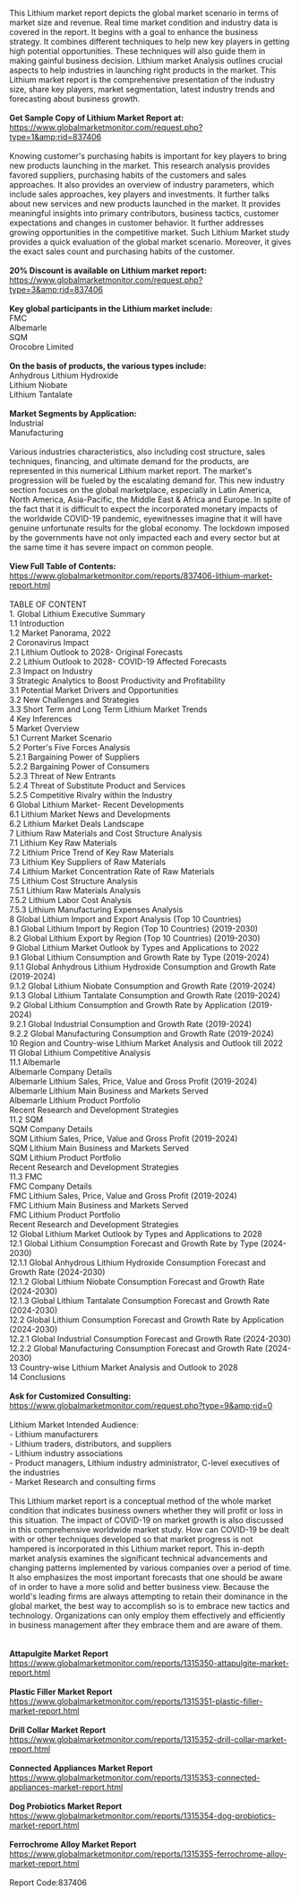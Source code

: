This Lithium market report depicts the global market scenario in terms of market size and revenue. Real time market condition and industry data is covered in the report. It begins with a goal to enhance the business strategy. It combines different techniques to help new key players in getting high potential opportunities. These techniques will also guide them in making gainful business decision. Lithium market Analysis outlines crucial aspects to help industries in launching right products in the market. This Lithium market report is the comprehensive presentation of the industry size, share key players, market segmentation, latest industry trends and forecasting about business growth. <br /><br /><strong>Get Sample Copy of Lithium Market Report at:</strong><br /><a href="https://www.globalmarketmonitor.com/request.php?type=1&amp;rid=837406">https://www.globalmarketmonitor.com/request.php?type=1&amp;rid=837406</a><br /><br />Knowing customer's purchasing habits is important for key players to bring new products launching in the market. This research analysis provides favored suppliers, purchasing habits of the customers and sales approaches. It also provides an overview of industry parameters, which include sales approaches, key players and investments. It further talks about new services and new products launched in the market. It provides meaningful insights into primary contributors, business tactics, customer expectations and changes in customer behavior. It further addresses growing opportunities in the competitive market. Such Lithium Market study provides a quick evaluation of the global market scenario. Moreover, it gives the exact sales count and purchasing habits of the customer.<br /><br /><strong>20% Discount is available on Lithium market report:</strong><br /><a href="https://www.globalmarketmonitor.com/request.php?type=3&amp;rid=837406">https://www.globalmarketmonitor.com/request.php?type=3&amp;rid=837406</a><br /><br /><strong>Key global participants in the Lithium market include:</strong><br /> FMC <br />Albemarle <br />SQM <br />Orocobre Limited <br /><br /><strong>On the basis of products, the various types include:</strong><br />Anhydrous Lithium Hydroxide <br />Lithium Niobate <br />Lithium Tantalate <br /><br /><strong>Market Segments by Application:</strong><br />Industrial <br />Manufacturing <br /><br />Various industries characteristics, also including cost structure, sales techniques, financing, and ultimate demand for the products, are represented in this numerical Lithium market report. The market's progression will be fueled by the escalating demand for. This new industry section focuses on the global marketplace, especially in Latin America, North America, Asia-Pacific, the Middle East &amp; Africa and Europe. In spite of the fact that it is difficult to expect the incorporated monetary impacts of the worldwide COVID-19 pandemic, eyewitnesses imagine that it will have genuine unfortunate results for the global economy. The lockdown imposed by the governments have not only impacted each and every sector but at the same time it has severe impact on common people.<br /><br /><strong>View Full Table of Contents:</strong><br /><a href="https://www.globalmarketmonitor.com/reports/837406-lithium-market-report.html">https://www.globalmarketmonitor.com/reports/837406-lithium-market-report.html</a><br /><br />TABLE OF CONTENT<br />1. Global Lithium Executive Summary<br />1.1 Introduction<br />1.2 Market Panorama, 2022<br />2 Coronavirus Impact<br />2.1 Lithium Outlook to 2028- Original Forecasts<br />2.2 Lithium Outlook to 2028- COVID-19 Affected Forecasts<br />2.3 Impact on Industry<br />3 Strategic Analytics to Boost Productivity and Profitability<br />3.1 Potential Market Drivers and Opportunities<br />3.2 New Challenges and Strategies<br />3.3 Short Term and Long Term Lithium Market Trends<br />4 Key Inferences<br />5 Market Overview<br />5.1 Current Market Scenario<br />5.2 Porter's Five Forces Analysis<br />5.2.1 Bargaining Power of Suppliers<br />5.2.2 Bargaining Power of Consumers<br />5.2.3 Threat of New Entrants<br />5.2.4 Threat of Substitute Product and Services<br />5.2.5 Competitive Rivalry within the Industry<br />6 Global Lithium Market- Recent Developments<br />6.1 Lithium Market News and Developments<br />6.2 Lithium Market Deals Landscape<br />7 Lithium Raw Materials and Cost Structure Analysis<br />7.1 Lithium Key Raw Materials<br />7.2 Lithium Price Trend of Key Raw Materials<br />7.3 Lithium Key Suppliers of Raw Materials<br />7.4 Lithium Market Concentration Rate of Raw Materials<br />7.5 Lithium Cost Structure Analysis<br />7.5.1 Lithium Raw Materials Analysis<br />7.5.2 Lithium Labor Cost Analysis<br />7.5.3 Lithium Manufacturing Expenses Analysis<br />8 Global Lithium Import and Export Analysis (Top 10 Countries)<br />8.1 Global Lithium Import by Region (Top 10 Countries) (2019-2030)<br />8.2 Global Lithium Export by Region (Top 10 Countries) (2019-2030)<br />9 Global Lithium Market Outlook by Types and Applications to 2022<br />9.1 Global Lithium Consumption and Growth Rate by Type (2019-2024)<br />9.1.1 Global Anhydrous Lithium Hydroxide Consumption and Growth Rate (2019-2024)<br />9.1.2 Global Lithium Niobate Consumption and Growth Rate (2019-2024)<br />9.1.3 Global Lithium Tantalate Consumption and Growth Rate (2019-2024)<br />9.2 Global Lithium Consumption and Growth Rate by Application (2019-2024)<br />9.2.1  Global Industrial Consumption and Growth Rate (2019-2024)<br />9.2.2  Global Manufacturing Consumption and Growth Rate (2019-2024)<br />10 Region and Country-wise Lithium Market Analysis and Outlook till 2022<br />11 Global Lithium Competitive Analysis<br />11.1 Albemarle<br />Albemarle Company Details<br />Albemarle Lithium Sales, Price, Value and Gross Profit (2019-2024)<br />Albemarle Lithium Main Business and Markets Served<br />Albemarle Lithium Product Portfolio<br />Recent Research and Development Strategies<br />11.2 SQM<br />SQM Company Details<br />SQM Lithium Sales, Price, Value and Gross Profit (2019-2024)<br />SQM Lithium Main Business and Markets Served<br />SQM Lithium Product Portfolio<br />Recent Research and Development Strategies<br />11.3 FMC<br />FMC Company Details<br />FMC Lithium Sales, Price, Value and Gross Profit (2019-2024)<br />FMC Lithium Main Business and Markets Served<br />FMC Lithium Product Portfolio<br />Recent Research and Development Strategies<br />12 Global Lithium Market Outlook by Types and Applications to 2028<br />12.1 Global Lithium Consumption Forecast and Growth Rate by Type (2024-2030)<br />12.1.1 Global Anhydrous Lithium Hydroxide Consumption Forecast and Growth Rate (2024-2030)<br />12.1.2 Global Lithium Niobate Consumption Forecast and Growth Rate (2024-2030)<br />12.1.3 Global Lithium Tantalate Consumption Forecast and Growth Rate (2024-2030)<br />12.2 Global Lithium Consumption Forecast and Growth Rate by Application (2024-2030)<br />12.2.1 Global Industrial Consumption Forecast and Growth Rate (2024-2030)<br />12.2.2 Global Manufacturing Consumption Forecast and Growth Rate (2024-2030)<br />13 Country-wise Lithium Market Analysis and Outlook to 2028<br />14 Conclusions<br /><br /><strong>Ask for Customized Consulting:</strong><br /><a href="https://www.globalmarketmonitor.com/request.php?type=9&amp;rid=0">https://www.globalmarketmonitor.com/request.php?type=9&amp;rid=0</a><br /><br />Lithium Market Intended Audience:<br />- Lithium manufacturers<br />- Lithium traders, distributors, and suppliers<br />- Lithium industry associations<br />- Product managers, Lithium industry administrator, C-level executives of the industries<br />- Market Research and consulting firms<br /><br />This Lithium market report is a conceptual method of the whole market condition that indicates business owners whether they will profit or loss in this situation. The impact of COVID-19 on market growth is also discussed in this comprehensive worldwide market study. How can COVID-19 be dealt with or other techniques developed so that market progress is not hampered is incorporated in this Lithium market report. This in-depth market analysis examines the significant technical advancements and changing patterns implemented by various companies over a period of time. It also emphasizes the most important forecasts that one should be aware of in order to have a more solid and better business view. Because the world's leading firms are always attempting to retain their dominance in the global market, the best way to accomplish so is to embrace new tactics and technology. Organizations can only employ them effectively and efficiently in business management after they embrace them and are aware of them.<br /><br /><strong><br /></strong><strong>Attapulgite Market Report</strong><br /><a href="https://www.globalmarketmonitor.com/reports/1315350-attapulgite-market-report.html">https://www.globalmarketmonitor.com/reports/1315350-attapulgite-market-report.html</a><br /><br /><strong>Plastic Filler Market Report</strong><br /><a href="https://www.globalmarketmonitor.com/reports/1315351-plastic-filler-market-report.html">https://www.globalmarketmonitor.com/reports/1315351-plastic-filler-market-report.html</a><br /><br /><strong>Drill Collar Market Report</strong><br /><a href="https://www.globalmarketmonitor.com/reports/1315352-drill-collar-market-report.html">https://www.globalmarketmonitor.com/reports/1315352-drill-collar-market-report.html</a><br /><br /><strong>Connected Appliances Market Report</strong><br /><a href="https://www.globalmarketmonitor.com/reports/1315353-connected-appliances-market-report.html">https://www.globalmarketmonitor.com/reports/1315353-connected-appliances-market-report.html</a><br /><br /><strong>Dog Probiotics Market Report</strong><br /><a href="https://www.globalmarketmonitor.com/reports/1315354-dog-probiotics-market-report.html">https://www.globalmarketmonitor.com/reports/1315354-dog-probiotics-market-report.html</a><br /><br /><strong>Ferrochrome Alloy Market Report</strong><br /><a href="https://www.globalmarketmonitor.com/reports/1315355-ferrochrome-alloy-market-report.html">https://www.globalmarketmonitor.com/reports/1315355-ferrochrome-alloy-market-report.html</a><br /><br />Report Code:837406</p>
